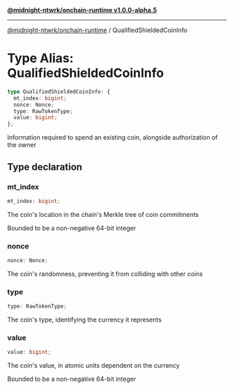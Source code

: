 [**@midnight-ntwrk/onchain-runtime v1.0.0-alpha.5**](../README.md)

***

[@midnight-ntwrk/onchain-runtime](../globals.md) / QualifiedShieldedCoinInfo

# Type Alias: QualifiedShieldedCoinInfo

```ts
type QualifiedShieldedCoinInfo: {
  mt_index: bigint;
  nonce: Nonce;
  type: RawTokenType;
  value: bigint;
};
```

Information required to spend an existing coin, alongside authorization of
the owner

## Type declaration

### mt\_index

```ts
mt_index: bigint;
```

The coin's location in the chain's Merkle tree of coin commitments

Bounded to be a non-negative 64-bit integer

### nonce

```ts
nonce: Nonce;
```

The coin's randomness, preventing it from colliding with other coins

### type

```ts
type: RawTokenType;
```

The coin's type, identifying the currency it represents

### value

```ts
value: bigint;
```

The coin's value, in atomic units dependent on the currency

Bounded to be a non-negative 64-bit integer
